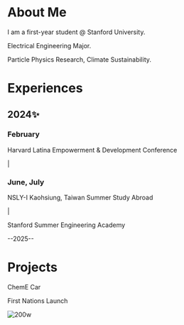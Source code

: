 # About Me
I am a first-year student @ Stanford University. 

Electrical Engineering Major.

Particle Physics Research, Climate Sustainability.

# Experiences

## 2024✨

  ### February

  Harvard Latina Empowerment & Development Conference

| 
  ### June, July
  
  NSLY-I Kaohsiung, Taiwan Summer Study Abroad

|
  
  Stanford Summer Engineering Academy

--2025--

# Projects 

ChemE Car 

First Nations Launch


![200w](https://github.com/user-attachments/assets/45355552-cfde-41ea-b8a9-4190ae04bd1e)





